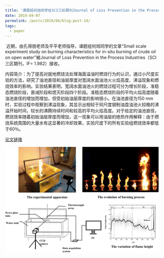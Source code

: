 ```yaml
---
title: '课题组何旭同学在SCI三区期刊Journal of Loss Prevention in the Process Industries发表文章'
date: 2019-04-07
permalink: /posts/2019/04/blog-post-14/
tags:
  - paper
---
```


 

​       近期，由孔得朋老师及平平老师指导，课题组何旭同学的文章“Small scale experiment study on burning characteristics for in-situ burning of crude oil on open water”被Journal of Loss Prevention in the Process Industries（SCI三区期刊，IF= 1.982）接收。


​       内容简介：为了提高对就地燃烧法处理海面溢油时燃烧行为的认识，通过小尺度实验的方法，研究了油池直径和油层厚度对宽阔水面油池火火焰高度、沸溢现象和燃烧效率的影响。实验结果表明，宽阔水面油池火的燃烧过程可分为增长阶段，准稳态燃烧阶段，衰减阶段和熄灭阶段四个阶段。准稳态燃烧阶段的平均火焰高度随着油池直径的增加而增加，但受初始油层厚度的影响很小。在油池直径为150 mm时，实验过程中观察到沸溢现象，其显示出相较于同尺度钢制油盘油池火较晚的沸溢开始时间，较长的沸腾持续时间和较高的平均火焰高度。对于给定的油池直径，燃烧效率随着初始油层厚度而增加，这一现象可以用油层的绝热作用解释：由于燃烧系统周围的大量水有这显著的冷却效果，实验尺度下的所有实验组燃烧效率都低于60％。



[论文链接](https://www.sciencedirect.com/science/article/pii/S0950423018307903?dgcid=coauthor) 

![](/images/课题组发表文章精彩瞬间配图/何旭同学JLP文章配图.jpg)
